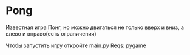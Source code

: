 # Pong
Известная игра Понг, но можно двигаться не только вверх и вниз, а влево и вправо(есть ограничения)

Чтобы запустить игру откройте main.py
Reqs: pygame
